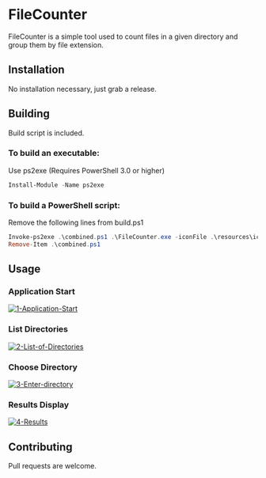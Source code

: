 # FileCounter

FileCounter is a simple tool used to count files in a given directory and group them by file extension.

## Installation

No installation necessary, just grab a release.

## Building

Build script is included.

### To build an executable:

Use ps2exe (Requires PowerShell 3.0 or higher)
```powershell
Install-Module -Name ps2exe
```

### To build a PowerShell script:

Remove the following lines from build.ps1
```powershell
Invoke-ps2exe .\combined.ps1 .\FileCounter.exe -iconFile .\resources\icon.ico -title "FileCounter" -version 1.0.0.0000
Remove-Item .\combined.ps1
```

## Usage

### Application Start

<a href="https://postimg.cc/4KfpHtCt" target="_blank"><img src="https://i.postimg.cc/pd8C7Yq0/1-Application-Start.jpg" alt="1-Application-Start"/></a>

### List Directories

<a href="https://postimg.cc/0M3S4Bzd" target="_blank"><img src="https://i.postimg.cc/hv40XFgw/2-List-of-Directories.jpg" alt="2-List-of-Directories"/></a>

### Choose Directory

<a href="https://postimg.cc/HJ6XwxHN" target="_blank"><img src="https://i.postimg.cc/XJbL0GPn/3-Enter-directory.jpg" alt="3-Enter-directory"/></a>

### Results Display

<a href="https://postimg.cc/47ntBgxx" target="_blank"><img src="https://i.postimg.cc/DZPgffVL/4-Results.jpg" alt="4-Results"/></a>

## Contributing

Pull requests are welcome.